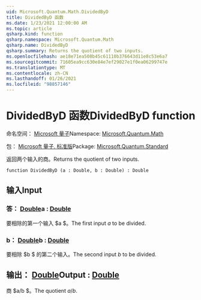 ```yaml
---
uid: Microsoft.Quantum.Math.DividedByD
title: DividedByD 函数
ms.date: 1/23/2021 12:00:00 AM
ms.topic: article
qsharp.kind: function
qsharp.namespace: Microsoft.Quantum.Math
qsharp.name: DividedByD
qsharp.summary: Returns the quotient of two inputs.
ms.openlocfilehash: ae18e71ea508b45c61110b376643d11e8c53e6a7
ms.sourcegitcommit: 71605ea9cc630e84e7ef29027e1f0ea06299747e
ms.translationtype: MT
ms.contentlocale: zh-CN
ms.lasthandoff: 01/26/2021
ms.locfileid: "98857146"
---
```

# <a name="dividedbyd-function"></a><span data-ttu-id="e097b-102">DividedByD 函数</span><span class="sxs-lookup"><span data-stu-id="e097b-102">DividedByD function</span></span>

<span data-ttu-id="e097b-103">命名空间： [Microsoft 量子](xref:Microsoft.Quantum.Math)</span><span class="sxs-lookup"><span data-stu-id="e097b-103">Namespace: [Microsoft.Quantum.Math](xref:Microsoft.Quantum.Math)</span></span>

<span data-ttu-id="e097b-104">包： [Microsoft 量子. 标准版](https://nuget.org/packages/Microsoft.Quantum.Standard)</span><span class="sxs-lookup"><span data-stu-id="e097b-104">Package: [Microsoft.Quantum.Standard](https://nuget.org/packages/Microsoft.Quantum.Standard)</span></span>


<span data-ttu-id="e097b-105">返回两个输入的商。</span><span class="sxs-lookup"><span data-stu-id="e097b-105">Returns the quotient of two inputs.</span></span>

```qsharp
function DividedByD (a : Double, b : Double) : Double
```


## <a name="input"></a><span data-ttu-id="e097b-106">输入</span><span class="sxs-lookup"><span data-stu-id="e097b-106">Input</span></span>

### <a name="a--double"></a><span data-ttu-id="e097b-107">答： [Double](xref:microsoft.quantum.lang-ref.double)</span><span class="sxs-lookup"><span data-stu-id="e097b-107">a : [Double](xref:microsoft.quantum.lang-ref.double)</span></span>

<span data-ttu-id="e097b-108">要相除的第一个输入 $a $。</span><span class="sxs-lookup"><span data-stu-id="e097b-108">The first input $a$ to be divided.</span></span>


### <a name="b--double"></a><span data-ttu-id="e097b-109">b： [Double](xref:microsoft.quantum.lang-ref.double)</span><span class="sxs-lookup"><span data-stu-id="e097b-109">b : [Double](xref:microsoft.quantum.lang-ref.double)</span></span>

<span data-ttu-id="e097b-110">要相除 $b $ 的第二个输入。</span><span class="sxs-lookup"><span data-stu-id="e097b-110">The second input $b$ to be divided.</span></span>



## <a name="output--double"></a><span data-ttu-id="e097b-111">输出： [Double](xref:microsoft.quantum.lang-ref.double)</span><span class="sxs-lookup"><span data-stu-id="e097b-111">Output : [Double](xref:microsoft.quantum.lang-ref.double)</span></span>

<span data-ttu-id="e097b-112">商 $a/b $。</span><span class="sxs-lookup"><span data-stu-id="e097b-112">The quotient $a / b$.</span></span>